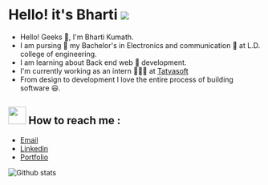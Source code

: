 <p align ="center"><h1>Hello! it's Bharti <img src="https://user-images.githubusercontent.com/42378118/110234147-e3259600-7f4e-11eb-95be-0c4047144dea.gif"></h1>



- Hello! Geeks 👻, I'm Bharti Kumath. 
- I am pursing  🚀 my Bachelor's in Electronics and communication 🤖 at L.D. college of engineering. 
- I am learning about Back end web 🎯 development. 
- I'm currently working as an intern 👨🏽‍💻 at <a href="https://www.tatvasoft.com/">Tatvasoft</a> 
- From design to development I love the entire process of building software 😃. </p>
 
 
 
<h2><img src = "https://camo.githubusercontent.com/9ed64b042a76b8a97016e877cbaee0d6df224a148034afef658d841cf0cd1791/68747470733a2f2f63756c746f667468657061727479706172726f742e636f6d2f706172726f74732f68642f6c6170746f705f706172726f742e676966" height="35" width ="35"> How to reach me :</h2>

- <a href="bhartikumath017@gmail.com">Email</a>
- <a href ="https://www.linkedin.com/in/bharti-kumath-a51409203/"> Linkedin</a>
- <a href="https://bharti-kumath.github.io/Portfolio/portfolio%20site/port.html">Portfolio</a> </p>

![Github stats](https://github-readme-stats.vercel.app/api?username=Bharti-kumath&theme=radical)
